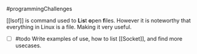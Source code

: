 #programmingChallenges 

[[lsof]] is command used to **L**i**s**t **o**pen **f**iles. However it is noteworthy that everything in Linux is a file. Making it very useful.

- [ ] #todo Write examples of use, how to list [[Socket]], and find more usecases.
